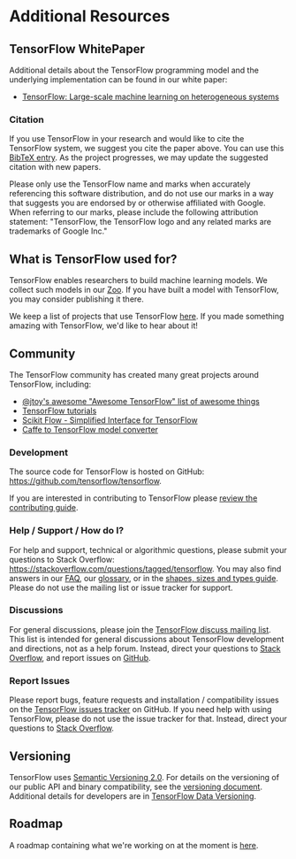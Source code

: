 # Additional Resources

## TensorFlow WhitePaper

Additional details about the TensorFlow programming model and the underlying
implementation can be found in our white paper:

* [TensorFlow: Large-scale machine learning on heterogeneous systems](http://download.tensorflow.org/paper/whitepaper2015.pdf)

### Citation

If you use TensorFlow in your research and would like to cite the TensorFlow
system, we suggest you cite the paper above.
You can use this [BibTeX entry](bib.md).  As the project progresses, we
may update the suggested citation with new papers.

Please only use the TensorFlow name and marks when accurately referencing this
software distribution, and do not use our marks in a way that suggests you are
endorsed by or otherwise affiliated with Google. When referring to our marks,
please include the following attribution statement: "TensorFlow, the TensorFlow
logo and any related marks are trademarks of Google Inc."

## What is TensorFlow used for?

TensorFlow enables researchers to build machine learning models. We collect such
models in our [Zoo](https://github.com/tensorflow/models). If you have built a 
model with TensorFlow, you may consider publishing it there.

We keep a list of projects that use TensorFlow [here](uses.md). If you made
something amazing with TensorFlow, we'd like to hear about it!

## Community

The TensorFlow community has created many great projects around TensorFlow, including:

* [@jtoy's awesome "Awesome TensorFlow" list of awesome things](https://github.com/jtoy/awesome-tensorflow)
* [TensorFlow tutorials](https://github.com/pkmital/tensorflow_tutorials)
* [Scikit Flow - Simplified Interface for TensorFlow](https://github.com/tensorflow/skflow)
* [Caffe to TensorFlow model converter](https://github.com/ethereon/caffe-tensorflow)

### Development

The source code for TensorFlow is hosted on GitHub:
<https://github.com/tensorflow/tensorflow>.

If you are interested in contributing to TensorFlow please
[review the contributing guide](
https://github.com/tensorflow/tensorflow/blob/master/CONTRIBUTING.md).

### Help / Support / How do I?

For help and support, technical or algorithmic questions, please submit
your questions to Stack Overflow:
<https://stackoverflow.com/questions/tagged/tensorflow>.
You may also find answers in our [FAQ](faq.md), our [glossary](glossary.md), or
in the [shapes, sizes and types guide](dims_types.md). Please do not use the
mailing list or issue tracker for support.

### Discussions

For general discussions, please join the [TensorFlow discuss mailing list](
https://groups.google.com/a/tensorflow.org/d/forum/discuss).
This list is intended for general discussions about TensorFlow development and
directions, not as a help forum. Instead, direct your questions to
[Stack Overflow](https://stackoverflow.com/questions/tagged/tensorflow), and
report issues on [GitHub](https://github.com/tensorflow/tensorflow/issues).

### Report Issues

Please report bugs, feature requests and installation / compatibility issues on
the [TensorFlow issues tracker](
https://github.com/tensorflow/tensorflow/issues) on GitHub.
If you need help with using TensorFlow, please do not use the issue
tracker for that. Instead, direct your questions to
[Stack Overflow](https://stackoverflow.com/questions/tagged/tensorflow).

## Versioning

TensorFlow uses [Semantic Versioning 2.0](http://semver.org).  For details on
the versioning of our public API and binary compatibility, see the [versioning
document](versions.md).  Additional details for developers are in [TensorFlow
Data Versioning](data_versions.md).

## Roadmap

A roadmap containing what we're working on at the moment is [here](roadmap.md).
